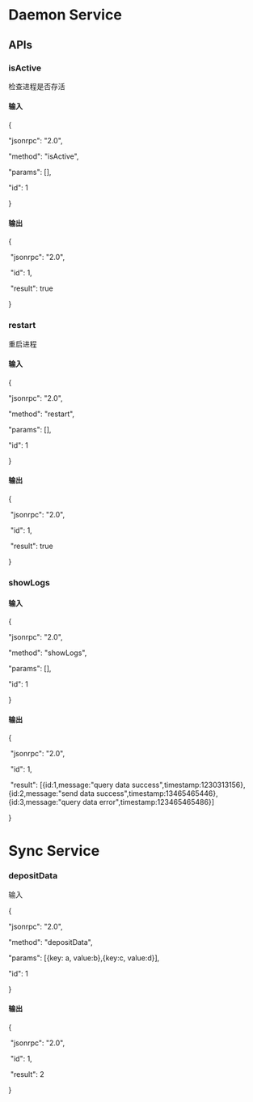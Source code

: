 # Daemon Service



## APIs





### isActive

检查进程是否存活



#### 输入

{

  "jsonrpc": "2.0",

  "method": "isActive",

  "params": [],

  "id": 1

}



#### 输出

{

​    "jsonrpc": "2.0",

​    "id": 1,

​    "result": true

}



### restart

重启进程



#### 输入

{

  "jsonrpc": "2.0",

  "method": "restart",

  "params": [],

  "id": 1

}



#### 输出

{

​    "jsonrpc": "2.0",

​    "id": 1,

​    "result": true

}



### showLogs

#### 输入

{

  "jsonrpc": "2.0",

  "method": "showLogs",

  "params": [],

  "id": 1

}

#### 输出

{

​    "jsonrpc": "2.0",

​    "id": 1,

​    "result": [{id:1,message:"query data success",timestamp:1230313156},{id:2,message:"send data success",timestamp:13465465446},{id:3,message:"query data error",timestamp:123465465486}]

}





# Sync Service



### depositData

输入

{

  "jsonrpc": "2.0",

  "method": "depositData",

  "params": [{key: a, value:b},{key:c, value:d}],

  "id": 1

}

#### 输出

{

​    "jsonrpc": "2.0",

​    "id": 1,

​    "result": 2

}































